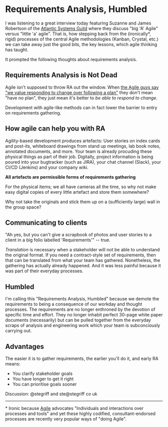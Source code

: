 # Requirements Analysis, Humbled

I was listening to a great interview today featuring Suzanne and James Robertson of the [Atlantic Systems Guild][atl] where they discuss "big 'A' Agile" versus "little 'a' agile". That is, how stepping back from the (ironically\*, rigid) processes of the central Agile methodologies (Kanban, Crystal, etc.) we can take away just the good bits, the key lessons, which agile thinking has taught.

It prompted the following thoughts about requirements analysis.

## Requirements Analysis is Not Dead

Agile isn't supposed to throw RA out the window. When [the Agile guys say "we value responding to change over following a plan"][agile] they don't mean "have no plan", they just mean it's better to *be able to respond to change*.

Development with agile-like methods can in fact lower the barrier to entry on requirements gathering.


## How agile can help you with RA

Agility-based development produces artefacts: User stories on index cards and post-its, whiteboard drawings from stand up meetings, lab book notes, annotated documents, and more. Your team is already procuding these physical things as part of their job. Digitally, project information is being poured into your bugtracker (such as JIRA), your chat channel (Slack), your CI/CD (Jenkins) and your company wiki.

**All artefacts are permissible forms of requirements gathering**

For the physical items; we all have cameras all the time, so why not make easy digital copies of every little artefact and store them somewhere?

Why not take the originals and stick them up on a (sufficiently large) wall in the group space?


## Communicating to clients

"Ah yes, but you can't give a scrapbook of photos and user stories to a client in a big folio labelled 'Requirements'" -- true. 

*Translation* is necessary when a stakeholder will not be able to understand the original format. If you need a contract-style set of requirements, then that can be translated from what your team has gathered. Nonetheless, the gathering has actually already happened. And it was less painful because it was part of their everyday processes.


## Humbled

I'm calling this "Requirements Analysis, Humbled" because we demote the requirements to being a consequence of our workday and thought processes. The requirements are no longer enthroned by the devotion of specific time and effort. They no longer inhabit perfect 30-page white paper documents (necessarily) but can be pulled together from the everyday scraps of analysis and engineering work which your team is subconciously carrying out.


## Advantages

The easier it is to gather requirements, the earlier you'll do it, and early RA means:

 * You clarify stakeholder goals
 * You have longer to get it right
 * You can prioritise goals sooner
 
Discussion: @stegriff and ste@stegriff co uk

-----

\* Ironic because [Agile][agile] advocates "Individuals and interactions over processes and tools" and yet these highly codified, consultant-endorsed processes are recently very popular ways of "doing Agile".

[atl]: http://www.systemsguild.com/
[agile]: http://agilemanifesto.org/